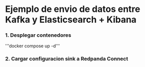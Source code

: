 # Ejemplo de envio de datos entre Kafka y Elasticsearch + Kibana

### 1. Desplegar contenedores

'''docker compose up -d'''

### 2. Cargar configuracion sink a Redpanda Connect
